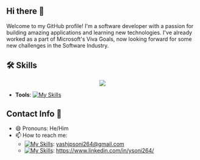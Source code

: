 ## Hi there 👋

Welcome to my GitHub profile! I'm a software developer with a passion for building amazing applications and learning new technologies.
I've already worked as a part of Microsoft's Viva Goals, now looking forward for some new challenges in the Software Industry.

## 🛠️ Skills 
<p align="center">
  <a href="https://skillicons.dev">
    <img src="https://skillicons.dev/icons?i=js,html,css,react,jest,materialui" />
  </a>
</p>

- **Tools**: [![My Skills](https://skillicons.dev/icons?i=git,github,docker,vscode,ubuntu,windows)](https://skillicons.dev)

## Contact Info 🤙
- 😄 Pronouns: He/Him
- 📫 How to reach me:
  - [![My Skills](https://skillicons.dev/icons?i=gmail)](https://skillicons.dev): yashjpsoni264@gmail.com
  - [![My Skills](https://skillicons.dev/icons?i=linkedin)](https://skillicons.dev): https://www.linkedin.com/in/ysoni264/
<!--
**Yash-Soni/Yash-Soni** is a ✨ _special_ ✨ repository because its `README.md` (this file) appears on your GitHub profile.

Here are some ideas to get you started:

- 🔭 I’m currently working on ...
- 🌱 I’m currently learning ...
- 👯 I’m looking to collaborate on ...
- 🤔 I’m looking for help with ...
- 💬 Ask me about ...
- 📫 How to reach me: ...
- 😄 Pronouns: ...
- ⚡ Fun fact: ...
-->
